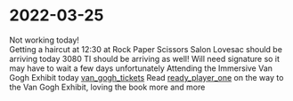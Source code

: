 # 2022-03-25
Not working today!  
Getting a haircut at 12:30 at Rock Paper Scissors Salon
Lovesac should be arriving today
3080 TI should be arriving as well! Will need signature so it may have to wait a few days unfortunately
Attending the Immersive Van Gogh Exhibit today [van_gogh_tickets](../Attachments/van_gogh_tickets.pdf)
Read [ready_player_one](../Media/Books/ready_player_one.md) on the way to the Van Gogh Exhibit, loving the book more and more
